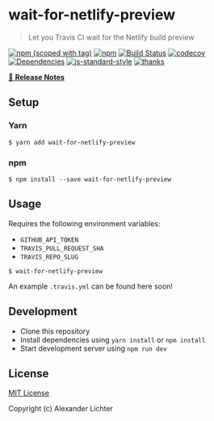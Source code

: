 # wait-for-netlify-preview

> Let you Travis CI wait for the Netlify build preview

[![npm (scoped with tag)](https://img.shields.io/npm/v/wait-for-netlify-preview/latest.svg?style=flat-square)](https://npmjs.com/package/wait-for-netlify-preview)
[![npm](https://img.shields.io/npm/dt/wait-for-netlify-preview.svg?style=flat-square)](https://npmjs.com/package/wait-for-netlify-preview)
[![Build Status](https://travis-ci.com/Developmint/wait-for-netlify-preview.svg?branch=master)](https://travis-ci.com/Developmint/wait-for-netlify-preview)
[![codecov](https://codecov.io/gh/Developmint/wait-for-netlify-preview/branch/master/graph/badge.svg)](https://codecov.io/gh/Developmint/wait-for-netlify-preview)
[![Dependencies](https://david-dm.org/Developmint/wait-for-netlify-preview/status.svg?style=flat-square)](https://david-dm.org/Developmint/wait-for-netlify-preview)
[![js-standard-style](https://img.shields.io/badge/code_style-standard-brightgreen.svg?style=flat-square)](http://standardjs.com)
[![thanks](https://img.shields.io/badge/thanks-%E2%99%A5-ff69b4.svg)](https://thanks.lichter.io/)

[📖 **Release Notes**](./CHANGELOG.md)

## Setup

### Yarn

```
$ yarn add wait-for-netlify-preview
```

### npm

```
$ npm install --save wait-for-netlify-preview
```

## Usage

Requires the following environment variables:
 - `GITHUB_API_TOKEN`
 - `TRAVIS_PULL_REQUEST_SHA`
 - `TRAVIS_REPO_SLUG`

```
$ wait-for-netlify-preview
```

An example `.travis.yml` can be found here soon!

## Development

- Clone this repository
- Install dependencies using `yarn install` or `npm install`
- Start development server using `npm run dev`

## License

[MIT License](./LICENSE)

Copyright (c) Alexander Lichter

